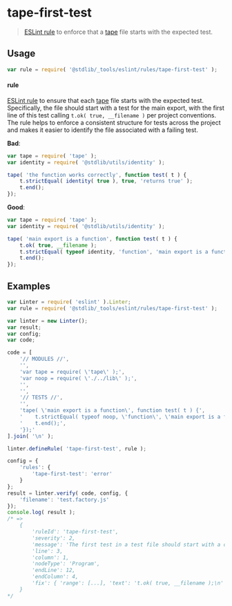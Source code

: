 <!--

@license Apache-2.0

Copyright (c) 2023 The Stdlib Authors.

Licensed under the Apache License, Version 2.0 (the "License");
you may not use this file except in compliance with the License.
You may obtain a copy of the License at

   http://www.apache.org/licenses/LICENSE-2.0

Unless required by applicable law or agreed to in writing, software
distributed under the License is distributed on an "AS IS" BASIS,
WITHOUT WARRANTIES OR CONDITIONS OF ANY KIND, either express or implied.
See the License for the specific language governing permissions and
limitations under the License.

-->

# tape-first-test

> [ESLint rule][eslint-rules] to enforce that a [tape][tape] file starts with the expected test.

<section class="intro">

</section>

<!-- /.intro -->

<section class="usage">

## Usage

```javascript
var rule = require( '@stdlib/_tools/eslint/rules/tape-first-test' );
```

#### rule

[ESLint rule][eslint-rules] to ensure that each [tape][tape] file starts with the expected test. Specifically, the file should start with a test for the main export, with the first line of this test calling `t.ok( true, __filename )` per project conventions. The rule helps to enforce a consistent structure for tests across the project and makes it easier to identify the file associated with a failing test.

**Bad**:

<!-- eslint-disable -->

```javascript
var tape = require( 'tape' );
var identity = require( '@stdlib/utils/identity' );

tape( 'the function works correctly', function test( t ) {
    t.strictEqual( identity( true ), true, 'returns true' );
    t.end();
});
```

**Good**:

<!-- eslint-disable -->

```javascript
var tape = require( 'tape' );
var identity = require( '@stdlib/utils/identity' );

tape( 'main export is a function', function test( t ) {
    t.ok( true, __filename );
    t.strictEqual( typeof identity, 'function', 'main export is a function' );
    t.end();
});
```

</section>

<!-- /.usage -->

<section class="examples">

## Examples

<!-- eslint-disable  node/no-unpublished-require -->

<!-- eslint no-undef: "error" -->

```javascript
var Linter = require( 'eslint' ).Linter;
var rule = require( '@stdlib/_tools/eslint/rules/tape-first-test' );

var linter = new Linter();
var result;
var config;
var code;

code = [
    '// MODULES //',
    '',
    'var tape = require( \'tape\' );',
    'var noop = require( \'./../lib\' );',
    '',
    '',
    '// TESTS //',
    '',
    'tape( \'main export is a function\', function test( t ) {',
    '    t.strictEqual( typeof noop, \'function\', \'main export is a function\' );',
    '    t.end();',
    '});'
].join( '\n' );

linter.defineRule( 'tape-first-test', rule );

config = {
    'rules': {
        'tape-first-test': 'error'
    }
};
result = linter.verify( code, config, {
    'filename': 'test.factory.js'
});
console.log( result );
/* =>
    {
        'ruleId': 'tape-first-test',
        'severity': 2,
        'message': 'The first test in a test file should start with a call to `t.ok( true, __filename );`',
        'line': 3,
        'column': 1,
        'nodeType': 'Program',
        'endLine': 12,
        'endColumn': 4,
        'fix': { 'range': [...], 'text': 't.ok( true, __filename );\n' }
    }
*/

```

</section>

<!-- /.examples -->

<!-- Section for related `stdlib` packages. Do not manually edit this section, as it is automatically populated. -->

<section class="related">

</section>

<!-- /.related -->

<!-- Section for all links. Make sure to keep an empty line after the `section` element and another before the `/section` close. -->

<section class="links">

[eslint-rules]: https://eslint.org/docs/developer-guide/working-with-rules

[tape]: https://github.com/ljharb/tape

</section>

<!-- /.links -->
